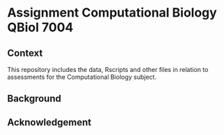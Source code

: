# Assignment Computational Biology QBiol 7004

## Context

This repository includes the data, Rscripts and other files in relation to assessments for the Computational Biology subject.

## Background


## Acknowledgement




